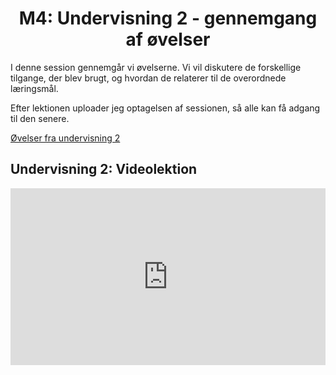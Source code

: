 <h1 align="center">M4: Undervisning 2 - gennemgang af øvelser</h1>

I denne session gennemgår vi øvelserne. Vi vil diskutere de forskellige tilgange, der blev brugt, og hvordan de relaterer til de overordnede læringsmål.

Efter lektionen uploader jeg optagelsen af sessionen, så alle kan få adgang til den senere.

[Øvelser fra undervisning 2](https://drive.google.com/file/d/1IsK64mLNhgUkSkxHeIHG0nOBmM7BWm4C/view?usp=sharing)

## Undervisning 2: Videolektion

<div style="position: relative; width: 100%; height: 0; padding-bottom: 56.25%; overflow: hidden;">
    <iframe 
        src="https://drive.google.com/file/d/1w6Ew72GFLQ35MjHxcVVH9lHhVJbJpIQA/preview" 
        style="position: absolute; top: 0; left: 0; width: 100%; height: 100%; border: 0;" 
        allow="autoplay; encrypted-media" 
        allowfullscreen>
    </iframe>
</div>